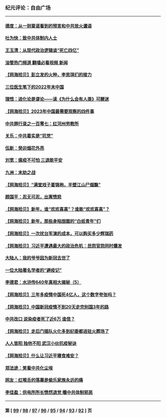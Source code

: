 ### 纪元评论：自由广场
---
#### [德度：从一则童谣看到的预言和中共放火谶语](../../pages/nsc993/n13917491.md?01300330) 
#### [吐为快：致中共体制内人士](../../pages/nsc993/n13917176.md?01300330) 
#### [王玉清：从现代政治逻辑谈“死亡四亿”](../../pages/nsc993/n13917133.md?01300330) 
#### [油管热门频道 翻墙必看视频 新闻](ok?01300330)
#### [【网海拾贝】彭立发的火种，李思琪们的接力](../../pages/nsc993/n13916956.md?01300330) 
#### [三位医生笔下的2022年末中国](../../pages/nsc993/n13916545.md?01300330) 
#### [理悟：进化论是谬论——读《为什么会有人类》可醒迷](../../pages/nsc993/n13916374.md?01300330) 
#### [【网海拾贝】2023年中国最需要观察的四件事](../../pages/nsc993/n13915970.md?01300330) 
#### [中共罪行录之一百零七：红河州劳教所](../../pages/nsc993/n13915968.md?01300330) 
#### [关乐：中共着实是“坑党”](../../pages/nsc993/n13915961.md?01300330) 
#### [伍新：癸卯烟花外亮](../../pages/nsc993/n13915958.md?01300330) 
#### [刘宽：瘟疫不可怕 三退能平安](../../pages/nsc993/n13915952.md?01300330) 
#### [九洲：末劫之战](../../pages/nsc993/n13915944.md?01300330) 
#### [【网海拾贝】“满堂戏子着锦袍，半壁江山尸烟飘”](../../pages/nsc993/n13915167.md?01300330) 
#### [顾国平：忍无可忍，出离愤怒](../../pages/nsc993/n13914884.md?01300330) 
#### [【网海拾贝】新年，谁“欢欢喜喜”？谁能“欢欢喜喜”？](../../pages/nsc993/n13914632.md?01300330) 
#### [【网海拾贝】新年，那些身陷囹圄的“白纸青年”们](../../pages/nsc993/n13914082.md?01300330) 
#### [【网海拾贝】一次扰台军演的成本，可以购买多少辉瑞药](../../pages/nsc993/n13913014.md?01300330) 
#### [【网海拾贝】习近平遭遇最大的政治危机：民怨官怨同时爆发](../../pages/nsc993/n13912209.md?01300330) 
#### [大陆人：我的爷爷因为新冠去世了](../../pages/nsc993/n13911813.md?01300330) 
#### [一位大陆著名学者的“避疫记”](../../pages/nsc993/n13910818.md?01300330) 
#### [李德君：水浒传640年真相大揭秘（5）](../../pages/nsc993/n13910762.md?01300330) 
#### [【网海拾贝】三年多疫情中国死4亿人，这个数字夸张吗？](../../pages/nsc993/n13910014.md?01300330) 
#### [【网海拾贝】中国新冠疫情不到20天走完别国3年的路](../../pages/nsc993/n13909874.md?01300330) 
#### [中共改口 说染疫者死了近6万 谁信？](../../pages/nsc993/n13909190.md?01300330) 
#### [【网海拾贝】走后门插队火化多到纪委都进驻火葬场了](../../pages/nsc993/n13908847.md?01300330) 
#### [人人皆阳 独他不阳 武汉小伙抗疫秘诀](../../pages/nsc993/n13908649.md?01300330) 
#### [【网海拾贝】什么让习近平寝食难安？](../../pages/nsc993/n13907971.md?01300330) 
#### [郑法途：笑看中共化尘埃](../../pages/nsc993/n13908320.md?01300330) 
#### [网友：红喉舌的落幕是偷乐家族永远的痛](../../pages/nsc993/n13907887.md?01300330) 
#### [李佳盈：供电所所长愤然退党 曝中共体制邪恶](../../pages/nsc993/n13907773.md?01300330) 

---
#### 第 [ [99](./99.md?01300330) / [98](./98.md?01300330) / [97](./97.md?01300330) / [96](./96.md?01300330) / [95](./95.md?01300330) / [94](./94.md?01300330) / [93](./93.md?01300330) / [92](./92.md?01300330) ] 页

